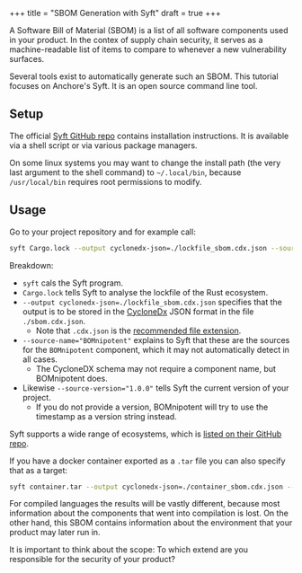 +++
title = "SBOM Generation with Syft"
draft = true
+++

A Software Bill of Material (SBOM) is a list of all software components used in your product. In the contex of supply chain security, it serves as a machine-readable list of items to compare to whenever a new vulnerability surfaces.

Several tools exist to automatically generate such an SBOM. This tutorial focuses on Anchore's Syft. It is an open source command line tool.

## Setup

The official [Syft GitHub repo](https://github.com/anchore/syft?tab=readme-ov-file#installation) contains installation instructions. It is available via a shell script or via various package managers.

On some linux systems you may want to change the install path (the very last argument to the shell command) to `~/.local/bin`, because `/usr/local/bin` requires root permissions to modify.

## Usage

Go to your project repository and for example call:
```bash
syft Cargo.lock --output cyclonedx-json=./lockfile_sbom.cdx.json --source-name="BOMnipotent" --source-version="1.0.0"
```
Breakdown:
- `syft` cals the Syft program.
- `Cargo.lock` tells Syft to analyse the lockfile of the Rust ecosystem.
- `--output cyclonedx-json=./lockfile_sbom.cdx.json` specifies that the output is to be stored in the [CycloneDx](https://cyclonedx.org/) JSON format  in the file `./sbom.cdx.json`.
  - Note that `.cdx.json` is the [recommended file extension](https://cyclonedx.org/specification/overview/#recognized-file-patterns).
- `--source-name="BOMnipotent"` explains to Syft that these are the sources for the `BOMnipotent` component, which it may not automatically detect in all cases.
  - The CycloneDX schema may not require a component name, but BOMnipotent does.
- Likewise `--source-version="1.0.0"` tells Syft the current version of your project.
  - If you do not provide a version, BOMnipotent will try to use the timestamp as a version string instead.

Syft supports a wide range of ecosystems, which is [listed on their GitHub repo](https://github.com/anchore/syft?tab=readme-ov-file#supported-ecosystems).

If you have a docker container exported as a `.tar` file you can also specify that as a target:
```bash
syft container.tar --output cyclonedx-json=./container_sbom.cdx.json --source-name="" --source-version=1.2.3
```
For compiled languages the results will be vastly different, because most information about the components that went into compilation is lost. On the other hand, this SBOM contains information about the environment that your product may later run in.

It is important to think about the scope: To which extend are you responsible for the security of your product?
